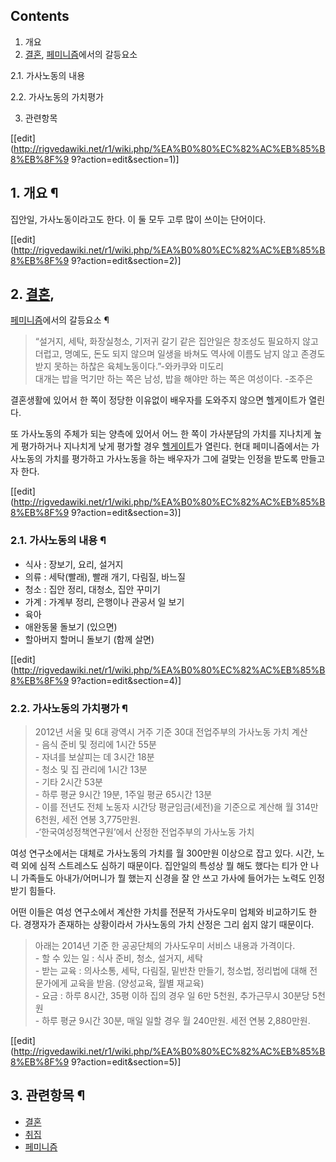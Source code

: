 ## Contents

    

1. 개요 
2. [결혼](%EA%B2%B0%ED%98%BC.md), [페미니즘](%ED%8E%98%EB%AF%B8%EB%8B%88%EC%A6%98.md)에서의 갈등요소 
    

2.1. 가사노동의 내용

2.2. 가사노동의 가치평가

3. 관련항목 

[[edit](http://rigvedawiki.net/r1/wiki.php/%EA%B0%80%EC%82%AC%EB%85%B8%EB%8F%9
9?action=edit&section=1)]

## 1. 개요 ¶

집안일, 가사노동이라고도 한다. 이 둘 모두 고루 많이 쓰이는 단어이다.

  

[[edit](http://rigvedawiki.net/r1/wiki.php/%EA%B0%80%EC%82%AC%EB%85%B8%EB%8F%9
9?action=edit&section=2)]

## 2. [결혼](%EA%B2%B0%ED%98%BC.md),
[페미니즘](%ED%8E%98%EB%AF%B8%EB%8B%88%EC%A6%98.md)에서의 갈등요소 ¶

> “설거지, 세탁, 화장실청소, 기저귀 갈기 같은 집안일은 창조성도 필요하지 않고 더럽고, 명예도, 돈도 되지 않으며 일생을 바쳐도 역사에
이름도 남지 않고 존경도 받지 못하는 하찮은 육체노동이다.”-와카쿠와 미도리  
대개는 밥을 먹기만 하는 쪽은 남성, 밥을 해야만 하는 쪽은 여성이다. -조주은

  

결혼생활에 있어서 한 쪽이 정당한 이유없이 배우자를 도와주지 않으면 헬게이트가 열린다.

  

또 가사노동의 주체가 되는 양측에 있어서 어느 한 쪽이 가사분담의 가치를 지나치게 높게 평가하거나 지나치게 낮게 평가할 경우
[헬게이트](%ED%97%AC%EA%B2%8C%EC%9D%B4%ED%8A%B8.md)가 열린다. 현대 페미니즘에서는 가사노동의 가치를
평가하고 가사노동을 하는 배우자가 그에 걸맞는 인정을 받도록 만들고자 한다.

  

[[edit](http://rigvedawiki.net/r1/wiki.php/%EA%B0%80%EC%82%AC%EB%85%B8%EB%8F%9
9?action=edit&section=3)]

### 2.1. 가사노동의 내용 ¶

  * 식사 : 장보기, 요리, 설거지
  * 의류 : 세탁(빨래), 빨래 개기, 다림질, 바느질
  * 청소 : 집안 정리, 대청소, 집안 꾸미기
  * 가계 : 가계부 정리, 은행이나 관공서 일 보기
  * 육아
  * 애완동물 돌보기 (있으면)
  * 할아버지 할머니 돌보기 (함께 살면)  

[[edit](http://rigvedawiki.net/r1/wiki.php/%EA%B0%80%EC%82%AC%EB%85%B8%EB%8F%9
9?action=edit&section=4)]

### 2.2. 가사노동의 가치평가 ¶

> 2012년 서울 및 6대 광역시 거주 기준 30대 전업주부의 가사노동 가치 계산  
\- 음식 준비 및 정리에 1시간 55분  
\- 자녀를 보살피는 데 3시간 18분  
\- 청소 및 집 관리에 1시간 13분  
\- 기타 2시간 53분  
\- 하루 평균 9시간 19분, 1주일 평균 65시간 13분  
\- 이를 전년도 전체 노동자 시간당 평균임금(세전)을 기준으로 계산해 월 314만 6천원, 세전 연봉 3,775만원.  
-‘한국여성정책연구원’에서 산정한 전업주부의 가사노동 가치

여성 연구소에서는 대체로 가사노동의 가치를 월 300만원 이상으로 잡고 있다. 시간, 노력 외에 심적 스트레스도 심하기 때문이다. 집안일의
특성상 뭘 해도 했다는 티가 안 나니 가족들도 아내가/어머니가 뭘 했는지 신경을 잘 안 쓰고 가사에 들어가는 노력도 인정받기 힘들다.

  

어떤 이들은 여성 연구소에서 계산한 가치를 전문적 가사도우미 업체와 비교하기도 한다. 경쟁자가 존재하는 상황이라서 가사노동의 가치 산정은
그리 쉽지 않기 때문이다.  

> 아래는 2014년 기준 한 공공단체의 가사도우미 서비스 내용과 가격이다.  
\- 할 수 있는 일 : 식사 준비, 청소, 설거지, 세탁  
\- 받는 교육 : 의사소통, 세탁, 다림질, 밑반찬 만들기, 청소법, 정리법에 대해 전문가에게 교육을 받음. (양성교육, 월별 재교육)  
\- 요금 : 하루 8시간, 35평 이하 집의 경우 일 6만 5천원, 추가근무시 30분당 5천원  
\- 하루 평균 9시간 30분, 매일 일할 경우 월 240만원. 세전 연봉 2,880만원.

  

[[edit](http://rigvedawiki.net/r1/wiki.php/%EA%B0%80%EC%82%AC%EB%85%B8%EB%8F%9
9?action=edit&section=5)]

## 3. 관련항목 ¶

  * [결혼](%EA%B2%B0%ED%98%BC.md)
  * [취집](%EC%B7%A8%EC%A7%91.md)
  * [페미니즘](%ED%8E%98%EB%AF%B8%EB%8B%88%EC%A6%98.md)

